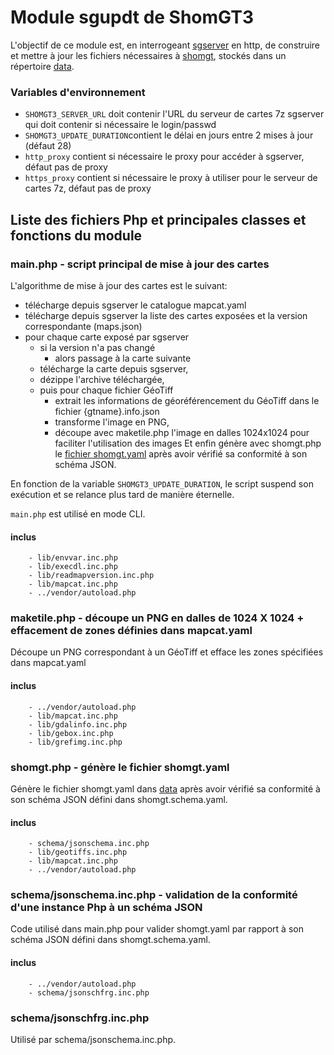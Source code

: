 # Module sgupdt de ShomGT3
L'objectif de ce module est, en interrogeant [sgserver](../sgserver2) en http, de construire et mettre à jour 
les fichiers nécessaires à [shomgt](../shomgt), stockés dans un répertoire [data](../data).  

### Variables d'environnement

- `SHOMGT3_SERVER_URL` doit contenir l'URL du serveur de cartes 7z sgserver
  qui doit contenir si nécessaire le login/passwd
- `SHOMGT3_UPDATE_DURATION`contient le délai en jours entre 2 mises à jour (défaut 28)
- `http_proxy` contient si nécessaire le proxy pour accéder à sgserver, défaut pas de proxy
- `https_proxy` contient si nécessaire le proxy à utiliser pour le serveur de cartes 7z, défaut pas de proxy

## Liste des fichiers Php et principales classes et fonctions du module
### main.php - script principal de mise à jour des cartes
L'algorithme de mise à jour des cartes est le suivant:

- télécharge depuis sgserver le catalogue mapcat.yaml
- télécharge depuis sgserver la liste des cartes exposées et la version correspondante (maps.json)
- pour chaque carte exposé par sgserver
  - si la version n'a pas changé
    - alors passage à la carte suivante
  - télécharge la carte depuis sgserver,
  - dézippe l'archive téléchargée,
  - puis pour chaque fichier GéoTiff
    - extrait les informations de géoréférencement du GéoTiff dans le fichier {gtname}.info.json
    - transforme l'image en PNG,
    - découpe avec maketile.php l'image en dalles 1024x1024 pour faciliter l'utilisation des images
Et enfin génère avec shomgt.php le [fichier shomgt.yaml](../data#le-fichier-shomgtyaml)
après avoir vérifié sa conformité à son schéma JSON.

En fonction de la variable `SHOMGT3_UPDATE_DURATION`, le script suspend son exécution et se relance plus tard de manière 
éternelle.

`main.php` est utilisé en mode CLI.
#### inclus
        - lib/envvar.inc.php
        - lib/execdl.inc.php
        - lib/readmapversion.inc.php
        - lib/mapcat.inc.php
        - ../vendor/autoload.php

### maketile.php - découpe un PNG en dalles de 1024 X 1024 + effacement de zones définies dans mapcat.yaml
Découpe un PNG correspondant à un GéoTiff et efface les zones spécifiées dans mapcat.yaml
#### inclus
        - ../vendor/autoload.php
        - lib/mapcat.inc.php
        - lib/gdalinfo.inc.php
        - lib/gebox.inc.php
        - lib/grefimg.inc.php

### shomgt.php - génère le fichier shomgt.yaml
Génère le fichier shomgt.yaml dans [data](../data/) après avoir vérifié sa conformité à son schéma JSON
défini dans shomgt.schema.yaml.
#### inclus
        - schema/jsonschema.inc.php
        - lib/geotiffs.inc.php
        - lib/mapcat.inc.php
        - ../vendor/autoload.php

### schema/jsonschema.inc.php - validation de la conformité d'une instance Php à un schéma JSON
Code utilisé dans main.php pour valider shomgt.yaml par rapport à son schéma JSON défini dans shomgt.schema.yaml.
#### inclus
        - ../vendor/autoload.php
        - schema/jsonschfrg.inc.php

### schema/jsonschfrg.inc.php
Utilisé par schema/jsonschema.inc.php.
